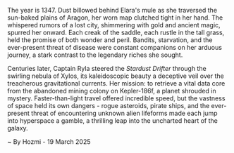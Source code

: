 
The year is 1347.  Dust billowed behind Elara's mule as she traversed the sun-baked plains of Aragon, her worn map clutched tight in her hand.  The whispered rumors of a lost city, shimmering with gold and ancient magic, spurred her onward.  Each creak of the saddle, each rustle in the tall grass, held the promise of both wonder and peril.  Bandits, starvation, and the ever-present threat of disease were constant companions on her arduous journey, a stark contrast to the legendary riches she sought.  

Centuries later, Captain Ryla steered the *Stardust Drifter* through the swirling nebula of Xylos, its kaleidoscopic beauty a deceptive veil over the treacherous gravitational currents.  Her mission: to retrieve a vital data core from the abandoned mining colony on Kepler-186f, a planet shrouded in mystery.  Faster-than-light travel offered incredible speed, but the vastness of space held its own dangers - rogue asteroids, pirate ships, and the ever-present threat of encountering unknown alien lifeforms made each jump into hyperspace a gamble, a thrilling leap into the uncharted heart of the galaxy.

~ By Hozmi - 19 March 2025
